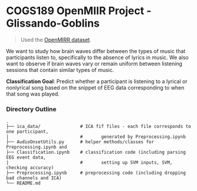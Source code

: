 COGS189 OpenMIIR Project - Glissando-Goblins
============================
> Used the [OpenMIRR dataset](https://github.com/sstober/openmiir).

We want to study how brain waves differ between the types of music that participants listen to, specifically to the absence of lyrics in music. We also want to observe if brain waves vary or remain uniform between listening sessions that contain similar types of music. 

__Classification Goal__: Predict whether a participant is listening to a lyrical or nonlyrical song based on the snippet of EEG data corresponding to when that song was played.

### Directory Outline

    .
    ├── ica_data/               # ICA fif files - each file corresponds to one participant, 
    |                           #       generated by Preprocessing.ipynb
    ├── AudioOnsetUtils.py      # helper methods/classes for Preprocessing.ipynb and 
    ├── Classification.ipynb    # classification code (including parsing EEG event data, 
    |                           #       setting up SVM inputs, SVM, checking accuracy)
    ├── Preprocessing.ipynb     # preprocessing code (including dropping bad channels and ICA)
    └── README.md

